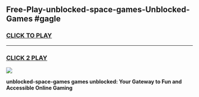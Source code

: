 
## Free-Play-unblocked-space-games-Unblocked-Games #gagle
<h3>
<a href="https://news.freeplayer.one?title=unblocked-space-games&ref=8M">CLICK TO PLAY</a></h3>
<hr>

<h3>
<a href="https://news.freeplayer.one?title=unblocked-space-games&ref=8M">CLICK 2 PLAY</a>
  
</h3>

<a href="https://news.freeplayer.one?title=unblocked-space-games&ref=8M"><img src="https://clearcache.store/games.png"></a>


**unblocked-space-games games unblocked: Your Gateway to Fun and Accessible Online Gaming**
